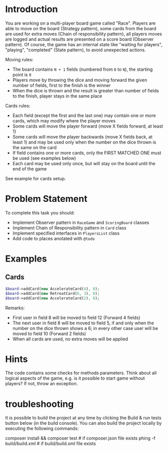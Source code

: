 # Introduction

You are working on a multi-player board game called "Race". Players are able to move on the board (Strategy pattern), some cards from the board are used for extra moves (Chain of responsibility pattern), all players moves are logged and actual results are presented on a score board (Observer pattern). Of course, the game has an internal state like "waiting for players", "playing", "completed" (State pattern), to avoid unexpected actions.

Moving rules:

* The board contains `N + 1` fields (numbered from `0` to `N`), the starting point is `0`
* Players move by throwing the dice and moving forward the given number of fields, first to the finish is the winner
* When the dice is thrown and the result is greater than number of fields to the finish, player stays in the same place

Cards rules:

* Each field (except the first and the last one) may contain one or more cards, which may modify where the player moves
* Some cards will move the player forward (move X fields forward, at least 1)
* Some cards will move the player backwards (move X fields back, at least 1) and may be used only when the number on the dice thrown is the same on the card
* If field contains one or more cards, only the FIRST MATCHED ONE must be used (see examples below)
* Each card may be used only once, but will stay on the board until the end of the game

See example for cards setup.

# Problem Statement

To complete this task you should:

- Implement Observer pattern in `RaceGame` and `ScoringBoard` classes
- Implement Chain of Responsibility pattern in `Card` class
- Implement specified interfaces in `PlayersList` class
- Add code to places anotated with `@todo`

# Examples

## Cards

```php
$board->addCard(new AccelerateCard(4), 8);
$board->addCard(new RetreatCard(6, 3), 8);
$board->addCard(new AccelerateCard(2), 8);
```

Remarks:

* First user in field 8 will be moved to field 12 (Forward 4 fields)
* The next user in field 8 will be moved to field 5, if and only when the number on the dice thrown shows a 6; in every other case user will be moved to field 10 (Forward 2 fields)
* When all cards are used, no extra moves will be applied

# Hints

The code contains some checks for methods parameters. Think about all logical aspects of the game, e.g. is it possible to start game without players? If not, throw an exception.

# troubleshooting

It is possible to build the project at any time by clicking the Build & run tests button below (in the build console).
You can also build the project locally by executing the following commands:

composer install && composer test # if composer.json file exists
phing -f build/build.xml # if build/build.xml file exists